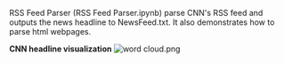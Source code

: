 RSS Feed Parser (RSS Feed Parser.ipynb) parse CNN's RSS feed and outputs the news headline to NewsFeed.txt. It also demonstrates how to parse html webpages.

**CNN headline visualization**
![word cloud.png](https://github.com/shngli/Data-Mining-Python/blob/master/RSS%20feed/word%20cloud.png)

